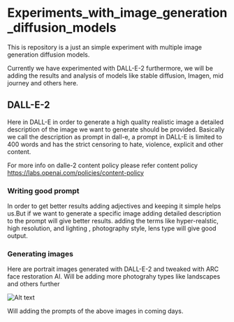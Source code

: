 
# Experiments_with_image_generation_diffusion_models
This is repository is a just an simple experiment with multiple image generation diffusion models.

Currently we have experimented with DALL-E-2 furthermore, we will be adding the results and analysis of models 
like stable diffusion, Imagen, mid journey and others here.

## DALL-E-2 
Here in DALL-E in order to generate a high quality realistic image a detailed description of the image we want to generate should be provided.
Basically we call the description as prompt in dall-e, a prompt in DALL-E is limited to 400 words and has the strict censoring to hate, violence, explicit and other content.

For more info on dalle-2 content policy please refer content policy
https://labs.openai.com/policies/content-policy


### Writing good prompt
In order to get better results adding adjectives and keeping it simple helps us.But if we want to generate a specific image adding detailed description to the prompt will give better results. adding the terms like hyper-realstic, high resolution, and lighting , photography style, lens type will give good output.

### Generating images

Here are portrait images generated with DALL-E-2 and tweaked with ARC face restoration AI.
Will be adding more photograhy types like landscapes and others further

![Alt text](https://github.com/Ravi-Teja-konda/My_Experiments_with_Diffusion_models/blob/main/DALL-E-Portraits/collage.png?raw=true "Collage DALL-E portrait")


Will adding the prompts of the above images in coming days.













